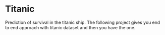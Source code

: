 # Titanic
Prediction of survival in the titanic ship. The following project gives you end to end approach with titanic dataset and then you have the one.

